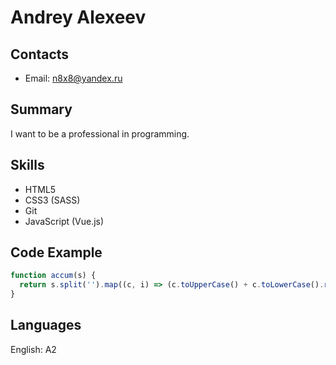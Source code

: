 # Andrey Alexeev
## Contacts
* Email: n8x8@yandex.ru

## Summary 
I want to be a professional in programming.

## Skills
* HTML5
* CSS3 (SASS)
* Git
* JavaScript (Vue.js)

## Code Example
```js
function accum(s) {
  return s.split('').map((c, i) => (c.toUpperCase() + c.toLowerCase().repeat(i))).join('-');
}
```

## Languages
English: A2
